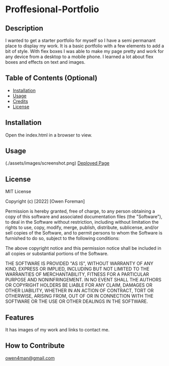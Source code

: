 # Proffesional-Portfolio

## Description

I wanted to get a starter portfolio for myself so I have a semi permanant place to display my work. It is a basic portfolio with a few elements to add a bit of style. With flex boxes I was able to make my page pretty and work for any device from a desktop to a mobile phone. I learned a lot about flex boxes and effects on text and images. 

## Table of Contents (Optional)

- [Installation](#installation)
- [Usage](#usage)
- [Credits](#credits)
- [License](#license)

## Installation

Open the index.html in a browser to view.

## Usage

(./assets/images/screenshot.png)
[Deployed Page](https://owenforeman1.github.io/Professional-Portfolio/)

## License

MIT License

Copyright (c) [2022] [Owen Foreman]

Permission is hereby granted, free of charge, to any person obtaining a copy
of this software and associated documentation files (the "Software"), to deal
in the Software without restriction, including without limitation the rights
to use, copy, modify, merge, publish, distribute, sublicense, and/or sell
copies of the Software, and to permit persons to whom the Software is
furnished to do so, subject to the following conditions:

The above copyright notice and this permission notice shall be included in all
copies or substantial portions of the Software.

THE SOFTWARE IS PROVIDED "AS IS", WITHOUT WARRANTY OF ANY KIND, EXPRESS OR
IMPLIED, INCLUDING BUT NOT LIMITED TO THE WARRANTIES OF MERCHANTABILITY,
FITNESS FOR A PARTICULAR PURPOSE AND NONINFRINGEMENT. IN NO EVENT SHALL THE
AUTHORS OR COPYRIGHT HOLDERS BE LIABLE FOR ANY CLAIM, DAMAGES OR OTHER
LIABILITY, WHETHER IN AN ACTION OF CONTRACT, TORT OR OTHERWISE, ARISING FROM,
OUT OF OR IN CONNECTION WITH THE SOFTWARE OR THE USE OR OTHER DEALINGS IN THE
SOFTWARE.

## Features

It has images of my work and links to contact me.

## How to Contribute

owen4man@gmail.com